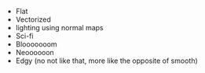 - Flat
- Vectorized
- lighting using normal maps
- Sci-fi
- Blooooooom
- Neoooooon
- Edgy (no not like that, more like the opposite of smooth)